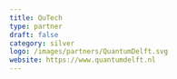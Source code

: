 ```yaml
---
title: QuTech
type: partner
draft: false
category: silver
logo: /images/partners/QuantumDelft.svg
website: https://www.quantumdelft.nl
---
```

